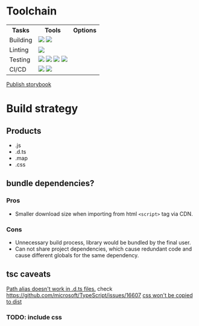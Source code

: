 # Toolchain

<!-- <a href=''><img src=''></a> -->

<table>
  <tr>
    <th>Tasks</th>
    <th>Tools</th>
    <th>Options</th>
  </tr>
  <tr>
    <td>Building</td>
    <td>
      <a href="https://www.typescriptlang.org/"><img src='https://img.shields.io/badge/TypeScript-3178C6?logo=typescript&labelColor=grey'></a>
      <a href="https://cn.vitejs.dev/"><img src='https://img.shields.io/badge/Vite-646CFF?logo=Vite&labelColor=grey'></a>
    </td>
    <td>
    </td>
  </tr>
  <tr>
    <td>Linting</td>
    <td>
      <a href="https://biomejs.dev/zh-cn/guides/getting-started/"><img src='https://img.shields.io/badge/Biome-blue?logo=biome&labelColor=grey'></a>
    </td>
    <td></td>
  </tr>
  <tr>
    <td>Testing</td>
    <td>
      <a href="https://storybook.js.org/docs"><img src='https://img.shields.io/badge/Storybook-FF4785?logo=storybook&labelColor=grey'></a>
      <a href="https://cn.vitest.dev/guide/"><img src='https://img.shields.io/badge/Vitest-729b1b?logo=Vitest&labelColor=grey'></a>
      <a href="https://testing-library.com/docs/react-testing-library/intro/"><img src='https://img.shields.io/badge/Testing_Library-E33332?logo=testinglibrary&labelColor=grey'></a>
      <a href="https://fakerjs.dev/api/"><img src='https://img.shields.io/badge/Mock-Faker-blue'></a>
    </td>
    <td>
    </td>
  </tr>
  <tr>
    <td>CI/CD</td>
    <td>
      <a href="https://github.com/evilmartians/lefthook/"><img src='https://img.shields.io/badge/Lefthook-FF1E1E?labelColor=grey&logo=lefthook'></a>
      <a href="https://semantic-release.gitbook.io/semantic-release"><img src='https://img.shields.io/badge/semantic-e10079?logo=semantic-release&labelColor=grey'></a>
    </td>
    <td>
    </td>
  </tr>
</table>

[Publish storybook](https://storybook.js.org/docs/sharing/publish-storybook)

# Build strategy
## Products
- .js
- .d.ts
- .map
- .css

## bundle dependencies?
### Pros
- Smaller download size when importing from html `<script>` tag via CDN.
### Cons
- Unnecessary build process, library would be bundled by the final user.
- Can not share project dependencies, which cause redundant code and cause different globals for the same dependency.

## tsc caveats
[Path alias doesn't work in .d.ts files.](https://github.com/microsoft/TypeScript/issues/15479)
check https://github.com/microsoft/TypeScript/issues/16607
[css won't be copied to dist](https://stackoverflow.com/questions/59213489/include-css-files-in-tsc-typescript-compilation)
### TODO: include css